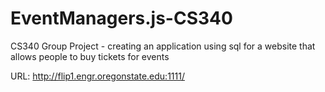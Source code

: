 # EventManagers.js-CS340
CS340 Group Project - creating an application using sql for a website that allows people to buy tickets for events

URL: http://flip1.engr.oregonstate.edu:1111/
